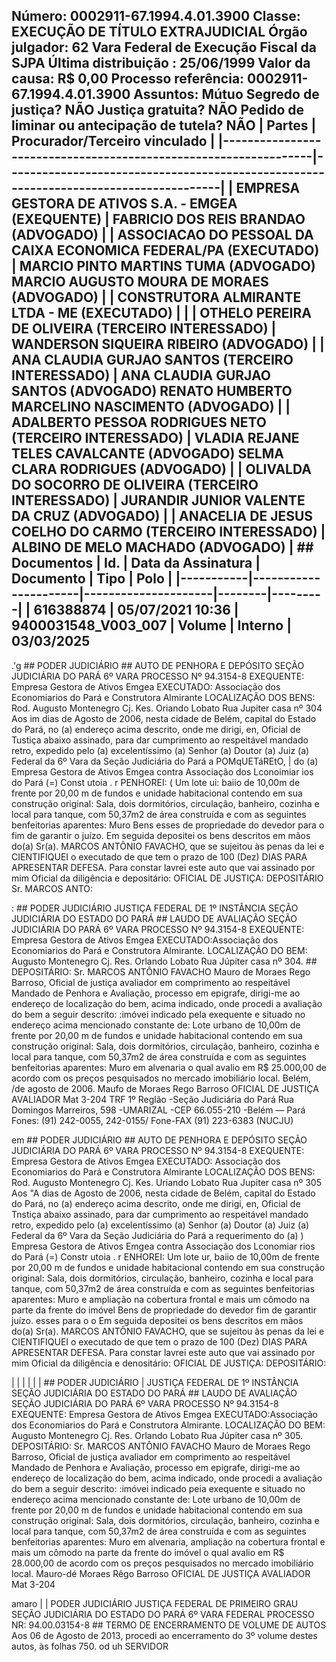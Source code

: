 ## Número: 0002911-67.1994.4.01.3900 Classe: EXECUÇÃO DE TÍTULO EXTRAJUDICIAL Órgão julgador: 62 Vara Federal de Execução Fiscal da SJPA Última distribuição : 25/06/1999 Valor da causa: R$ 0,00 Processo referência: 0002911-67.1994.4.01.3900 Assuntos: Mútuo Segredo de justiça? NÃO Justiça gratuita? NÃO Pedido de liminar ou antecipação de tutela? NÃO | Partes | Procurador/Terceiro vinculado | |-----------------------------------------------------------------|--------------------------------------------------------------------------------------| | EMPRESA GESTORA DE ATIVOS S.A. - EMGEA (EXEQUENTE) | FABRICIO DOS REIS BRANDAO (ADVOGADO) | | ASSOCIACAO DO PESSOAL DA CAIXA ECONOMICA FEDERAL/PA (EXECUTADO) | MARCIO PINTO MARTINS TUMA (ADVOGADO) MARCIO AUGUSTO MOURA DE MORAES (ADVOGADO) | | CONSTRUTORA ALMIRANTE LTDA - ME (EXECUTADO) | | | OTHELO PEREIRA DE OLIVEIRA (TERCEIRO INTERESSADO) | WANDERSON SIQUEIRA RIBEIRO (ADVOGADO) | | ANA CLAUDIA GURJAO SANTOS (TERCEIRO INTERESSADO) | ANA CLAUDIA GURJAO SANTOS (ADVOGADO) RENATO HUMBERTO MARCELINO NASCIMENTO (ADVOGADO) | | ADALBERTO PESSOA RODRIGUES NETO (TERCEIRO INTERESSADO) | VLADIA REJANE TELES CAVALCANTE (ADVOGADO) SELMA CLARA RODRIGUES (ADVOGADO) | | OLIVALDA DO SOCORRO DE OLIVEIRA (TERCEIRO INTERESSADO) | JURANDIR JUNIOR VALENTE DA CRUZ (ADVOGADO) | | ANACELIA DE JESUS COELHO DO CARMO (TERCEIRO INTERESSADO) | ALBINO DE MELO MACHADO (ADVOGADO) | ## Documentos | Id. | Data da Assinatura | Documento | Tipo | Polo | |-----------|----------------------|---------------------|--------|---------| | 616388874 | 05/07/2021 10:36 | 9400031548_V003_007 | Volume | Interno | 03/03/2025

.'g ## PODER JUDICIÁRIO ## AUTO DE PENHORA E DEPÓSITO SEÇÃO JUDICIÁRIA DO PARÁ 6º VARA PROCESSO Nº 94.3154-8 EXEQUENTE: Empresa Gestora de Ativos Emgea EXECUTADO: Associação dos Economiarios do Pará e Construtora Almirante LOCALIZAÇÃO DOS BENS: Rod. Augusto Montenegro Cj. Kes. Oriando Lobato Rua Jupiter casa nº 304 Aos im dias de Agosto de 2006, nesta cidade de Belém, capital do Estado do Pará, no (a) endereço acima descrito, onde me dirigi, en, Oficial de Tustiça abaixo assinado, para dar cumprimento ao respeitável mandado retro, expedido pelo (a) excelentíssimo (a) Senhor (a) Doutor (a) Juiz (a) Federal da 6º Vara da Seção Judiciária do Pará a POMqUETáREtO, | do (a) Empresa Gestora de Ativos Emgea contra Associação dos Lconoimiar ios do Pará (=) Const utoia . r PENHOREI: ( Um lote ui: baiio de 10,00m de frente por 20,00 m de fundos e unidade habitacional contendo em sua construção original: Sala, dois dormitórios, circulação, banheiro, cozinha e local para tanque, com 50,37m2 de área construída e com as seguintes benfeitorias aparentes: Muro Bens esses de propriedade do devedor para o fim de garantir o juízo. Em seguida depositei os bens descritos em mãos do(a) Sr(a). MARCOS ANTÔNIO FAVACHO, que se sujeitou às penas da lei e CIENTIFIQUEI o executado de que tem o prazo de 100 (Dez) DIAS PARA APRESENTAR DEFESA. Para constar lavrei este auto que vai assinado por mim Oficial da diligência e depositário: OFICIAL DE JUSTIÇA: DEPOSITÁRIO Sr. MARCOS ANTO:

: ## PODER JUDICIÁRIO JUSTIÇA FEDERAL DE 1º INSTÂNCIA SEÇÃO JUDICIÁRIA DO ESTADO DO PARÁ ## LAUDO DE AVALIAÇÃO SEÇÃO JUDICIÁRIA DO PARÁ 6º VARA PROCESSO Nº 94.3154-8 EXEQUENTE: Empresa Gestora de Ativos Emgea EXECUTADO:Associação dos Economiarios do Pará e Construtora Almirante. LOCALIZAÇÃO DO BEM: Augusto Montenegro Cj. Res. Orlando Lobato Rua Júpiter casa nº 304. ## DEPOSITÁRIO: Sr. MARCOS ANTÔNIO FAVACHO Mauro de Moraes Rego Barroso, Oficial de justiça avaliador em comprimento ao respeitável Mandado de Penhora e Avaliação, processo em epigrafe, dirigi-me ao endereço de localização do bem, acima indicado, onde procedi a avaliação do bem a seguir descrito: :imóvei indicado pela exequente e situado no endereço acima mencionado constante de: Lote urbano de 10,00m de frente por 20,00 m de fundos e unidade habitacional contendo em sua construção original: Sala, dois dormitórios, circulação, banheiro, cozinha e local para tanque, com 50,37m2 de área construída e com as seguintes benfeitorias aparentes: Muro em alvenaria o qual avalio em R$ 25.000,00 de acordo com os preços pesquisados no mercado imobiliário local. Belém, /de agosto de 2006. Maufo de Moraes Rego Barroso OFICIAL DE JUSTIÇA AVALIADOR Mat 3-204 TRF 1º Reglão -Seção Judiciária do Pará Rua Domingos Marreiros, 598 -UMARIZAL -CEP 66.055-210 -Belém — Pará Fones: (91) 242-0055, 242-0155/ Fone-FAX (91) 223-6383 (NUCJU)

em ## PODER JUDICIÁRIO ## AUTO DE PENHORA E DEPÓSITO SEÇÃO JUDICIÁRIA DO PARÁ 6º VARA PROCESSO Nº 94.3154-8 EXEQUENTE: Empresa Gestora de Ativos Emgea EXECUTADO: Associação dos Economiarios do Pará e Construtora Almirante LOCALIZAÇÃO DOS BENS: Rod. Augusto Montenegro Cj. Kes. Uriando Lobato Rua Jupiter casa nº 305 Aos "A dias de Agosto de 2006, nesta cidade de Belém, capital do Estado do Pará, no (a) endereço acima descrito, onde me dirigi, en, Oficial de Tnstiça abaixo assinado, para dar cumprimento ao respeitável mandado retro, expedido pelo (a) excelentíssimo (a) Senhor (a) Doutor (a) Juiz (a) Federal da 6º Vara da Seção Judiciária do Pará a requerimento do (a) ) Empresa Gestora de Ativos Emgea contra Associação dos Lconomiar rios do Pará (=) Constr utoia . r ENHOREI: Um lote ur, baiio de 10,00m de frente por 20,00 m de fundos e unidade habitacional contendo em sua construção original: Sala, dois dormitórios, circulação, banheiro, cozinha e local para tanque, com 50,37m2 de área construída e com as seguintes benfeitorias aparentes: Muro e ampliação na cobertura frontal e mais um cômodo na parte da frente do imóvel Bens de propriedade do devedor fim de garantir juízo. esses para o o Em seguida depositei os bens descritos em mãos do(a) Sr(a). MARCOS ANTÔNIO FAVACHO, que se sujeitou às penas da lei e CIENTIFIQUEI o executado de que tem o prazo de 100 (Dez) DIAS PARA APRESENTAR DEFESA. Para constar lavrei este auto que vai assinado por mim Oficial da diligência e denositário: OFICIAL DE JUSTIÇA: DEPOSITÁRIO:

| | | | | | ## PODER JUDICIÁRIO | JUSTIÇA FEDERAL DE 1º INSTÂNCIA SEÇÃO JUDICIÁRIA DO ESTADO DO PARÁ ## LAUDO DE AVALIAÇÃO SEÇÃO JUDICIÁRIA DO PARÁ 6º VARA PROCESSO Nº 94.3154-8 EXEQUENTE: Empresa Gestora de Ativos Emgea EXECUTADO:Associação dos Economiarios do Pará e Construtora Almirante. LOCALIZAÇÃO DO BEM: Augusto Montenegro Cj. Res. Orlando Lobato Rua Júpiter casa nº 305. DEPOSITÁRIO: Sr. MARCOS ANTÔNIO FAVACHO Mauro de Moraes Rego Barroso, Oficial de justiça avaliador em comprimento ao respeitável Mandado de Penhora e Avaliação, processo em epigrafe, dirigi-me ao endereço de localização do bem, acima indicado, onde procedi a avaliação do bem a seguir descrito: :imóvei indicado peia exequente e situado no endereço acima mencionado constante de: Lote urbano de 10,00m de frente por 20,00 m de fundos e unidade habitacional contendo em sua construção original: Sala, dois dormitórios, circulação, banheiro, cozinha e local para tanque, com 50,37m2 de área construída e com as seguintes benfeitorias aparentes: Muro em alvenaria, ampliação na cobertura frontal e mais um cômodo na parte da frente do imóvel o qual avalio em R$ 28.000,00 de acordo com os preços pesquisados no mercado imobiliário local. Mauro-dé Moraes Rêgo Barroso OFICIAL DE JUSTIÇA AVALIADOR Mat 3-204

amaro | | PODER JUDICIÁRIO JUSTIÇA FEDERAL DE PRIMEIRO GRAU SEÇÃO JUDICIÁRIA DO ESTADO DO PARÁ 6º VARA FEDERAL PROCESSO NR: 94.00.03154-8 ## TERMO DE ENCERRAMENTO DE VOLUME DE AUTOS Aos 06 de Agosto de 2013, procedi ao encerramento do 3º volume destes autos, às folhas 750. od uh SERVIDOR

